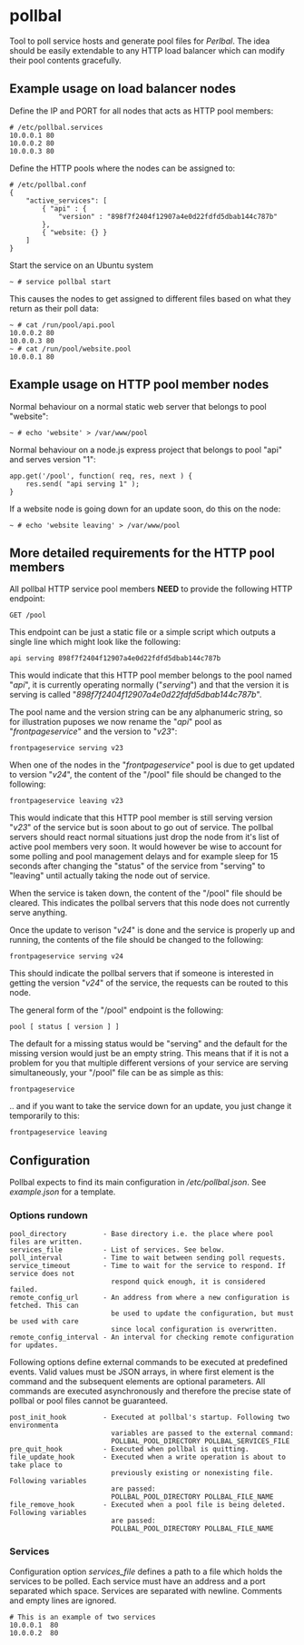 
# pollbal

Tool to poll service hosts and generate pool files for *Perlbal*. The idea should be easily extendable to any HTTP load balancer which can modify their pool contents gracefully.

## Example usage on load balancer nodes

Define the IP and PORT for all nodes that acts as HTTP pool members:

    # /etc/pollbal.services
    10.0.0.1 80
    10.0.0.2 80
    10.0.0.3 80

Define the HTTP pools where the nodes can be assigned to:

    # /etc/pollbal.conf
    {
        "active_services": [
            { "api" : {
                "version" : "898f7f2404f12907a4e0d22fdfd5dbab144c787b"
            },
            { "website: {} }
        ]
    }

Start the service on an Ubuntu system

    ~ # service pollbal start

This causes the nodes to get assigned to different files based on what they return as their poll data:

    ~ # cat /run/pool/api.pool
    10.0.0.2 80
    10.0.0.3 80  
    ~ # cat /run/pool/website.pool
    10.0.0.1 80

## Example usage on HTTP pool member nodes 

Normal behaviour on a normal static web server that belongs to pool "website":

    ~ # echo 'website' > /var/www/pool

Normal behaviour on a node.js express project that belongs to pool "api" and serves version "1":

    app.get('/pool', function( req, res, next ) {
        res.send( "api serving 1" );
    }

If a website node is going down for an update soon, do this on the node:

    ~ # echo 'website leaving' > /var/www/pool

## More detailed requirements for the HTTP pool members

All pollbal HTTP service pool members **NEED** to provide the following HTTP endpoint:

    GET /pool

This endpoint can be just a static file or a simple script which outputs a single line which might look like the following:

    api serving 898f7f2404f12907a4e0d22fdfd5dbab144c787b

This would indicate that this HTTP pool member belongs to the pool named "*api*", it is currently operating normally ("*serving*") and that the version it is serving is called "*898f7f2404f12907a4e0d22fdfd5dbab144c787b*".

The pool name and the version string can be any alphanumeric string, so for illustration puposes we now rename the "*api*" pool as "*frontpageservice*" and the version to "*v23*":

    frontpageservice serving v23

When one of the nodes in the "*frontpageservice*" pool is due to get updated to version "*v24*", the content of the "/pool" file should be changed to the following:

    frontpageservice leaving v23
    
This would indicate that this HTTP pool member is still serving version "*v23*" of the service but is soon about to go out of service. The pollbal servers should react normal situations just drop the node from it's list of active pool members very soon. It would however be wise to account for some polling and pool management delays and for example sleep for 15 seconds after changing the "status" of the service from "serving" to "leaving" until actually taking the node out of service.

When the service is taken down, the content of the "/pool" file should be cleared. This indicates the pollbal servers that this node does not currently serve anything.

Once the update to verison "*v24*" is done and the service is properly up and running, the contents of the file should be changed to the following:

    frontpageservice serving v24
    
This should indicate the pollbal servers that if someone is interested in getting the version "*v24*" of the service, the requests can be routed to this node.

The general form of the "/pool" endpoint is the following:

    pool [ status [ version ] ]
    
The default for a missing status would be "serving" and the default for the missing version would just be an empty string. This means that if it is not a problem for you that multiple different versions of your service are serving simultaneously, your "/pool" file can be as simple as this:

    frontpageservice

.. and if you want to take the service down for an update, you just change it temporarily to this:

    frontpageservice leaving

## Configuration

Pollbal expects to find its main configuration in */etc/pollbal.json*. See
*example.json* for a template.

### Options rundown

    pool_directory         - Base directory i.e. the place where pool files are written.
    services_file          - List of services. See below.
    poll_interval          - Time to wait between sending poll requests.
    service_timeout        - Time to wait for the service to respond. If service does not
                             respond quick enough, it is considered failed.
    remote_config_url      - An address from where a new configuration is fetched. This can
                             be used to update the configuration, but must be used with care
                             since local configuration is overwritten.
    remote_config_interval - An interval for checking remote configuration for updates.

Following options define external commands to be executed at predefined events.
Valid values must be JSON arrays, in where first element is the command and the
subsequent elements are optional parameters. All commands are executed asynchronously
and therefore the precise state of pollbal or pool files cannot be guaranteed.

    post_init_hook         - Executed at pollbal's startup. Following two environmenta
                             variables are passed to the external command:
                             POLLBAL_POOL_DIRECTORY POLLBAL_SERVICES_FILE
    pre_quit_hook          - Executed when pollbal is quitting.
    file_update_hook       - Executed when a write operation is about to take place to
                             previously existing or nonexisting file. Following variables
                             are passed:
                             POLLBAL_POOL_DIRECTORY POLLBAL_FILE_NAME
    file_remove_hook       - Executed when a pool file is being deleted. Following variables
                             are passed:
                             POLLBAL_POOL_DIRECTORY POLLBAL_FILE_NAME

### Services

Configuration option *services\_file* defines a path to a file which holds the services
to be polled. Each service must have an address and a port separated which space. Services
are separated with newline. Comments and empty lines are ignored.
```
# This is an example of two services
10.0.0.1  80
10.0.0.2  80
```

